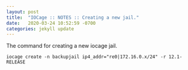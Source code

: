 ```yaml
---
layout: post
title:  "IOCage :: NOTES :: Creating a new jail."
date:   2020-03-24 10:52:59 -0700
categories: jekyll update
---
```


The command for creating a new iocage jail.

`iocage create -n backupjail ip4_addr="re0|172.16.0.x/24" -r 12.1-RELEASE`


[source]: https://www.cyberciti.biz/faq/how-to-create-freenas-jails-with-iocage/
